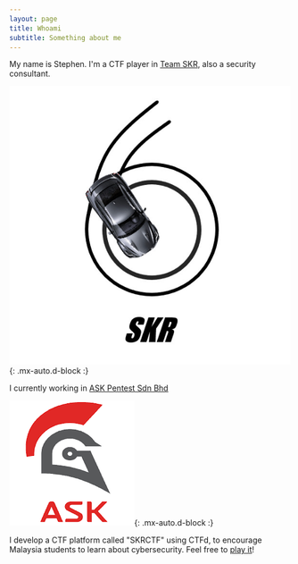```yaml
---
layout: page
title: Whoami
subtitle: Something about me
---
```


My name is Stephen. I'm a CTF player in [Team SKR](https://ctftime.org/team/67702), also a security consultant. 

![skr](/assets/img/skr.jpeg){: .mx-auto.d-block :}

I currently working in [ASK Pentest Sdn Bhd](https://www.ask-pentest.com/)

![ask](/assets/img/ask.png){: .mx-auto.d-block :}

I develop a CTF platform called "SKRCTF" using CTFd, to encourage Malaysia students to learn about cybersecurity. Feel free to [play it](skrctf.me)!